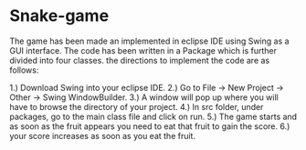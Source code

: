 # Snake-game
The game has been made an implemented in eclipse IDE using Swing as a GUI interface. The code has been written in a Package which is further divided into four classes.
the directions to implement the code are as follows:

1.) Download Swing into your eclipse IDE.
2.) Go to File -> New Project -> Other -> Swing WindowBuilder.
3.) A window will pop up where you will have to browse the directory of your project.
4.) In src folder, under packages, go to the main class file and click on run.
5.) The game starts and as soon as the fruit appears you need to eat that fruit to gain the score.
6.) your score increases as soon as you eat the fruit.

